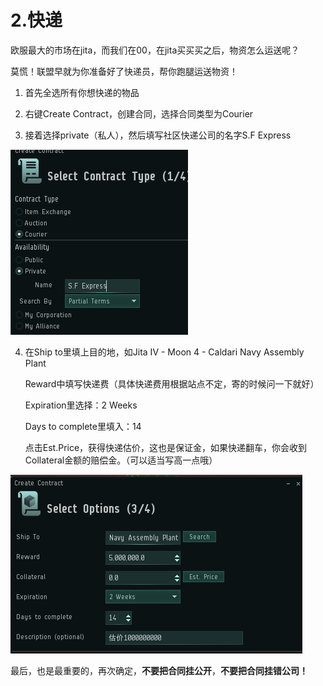 # 2.快递

欧服最大的市场在jita，而我们在00，在jita买买买之后，物资怎么运送呢？ 

莫慌！联盟早就为你准备好了快递员，帮你跑腿运送物资！

1. 首先全选所有你想快递的物品

2. 右键Create Contract，创建合同，选择合同类型为Courier 

3. 接着选择private（私人），然后填写社区快递公司的名字S.F Express

![](../.gitbook/assets/createcontract.png)

4. 在Ship to里填上目的地，如Jita IV - Moon 4 - Caldari Navy Assembly Plant

     Reward中填写快递费（具体快递费用根据站点不定，寄的时候问一下就好） 

     Expiration里选择：2 Weeks 

     Days to complete里填入：14

     点击Est.Price，获得快递估价，这也是保证金，如果快递翻车，你会收到Collateral金额的赔偿金。（可以适当写高一点哦）

![](../.gitbook/assets/contractoption.png)

最后，也是最重要的，再次确定，**不要把合同挂公开**，**不要把合同挂错公司！**

